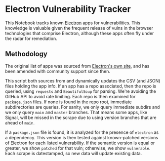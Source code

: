 # Electron Vulnerability Tracker

This Notebook tracks known [Electron](https://electronjs.org) apps for vulnerabilities. This knowledge is valuable given the frequent release of vulns in the browser technologies that comprise Electron, although these apps often fly under the radar for remediation.

## Methodology

The original list of apps was sourced from [Electron's own site](https://electron.js.org/apps), and has been amended with community support since then.

This script both sources from and dynamically updates the CSV (and JSON) files holding the app info. If an app has a repo associated, then the repo is queried, using `requests` and `BeautifulSoup` for parsing. We're avoiding the GitHub API to avoid rate limiting. Each repo is then examined for `package.json` files. If none is found in the repo root, immediate subdirectories are queries. For sanity, we only query immediate subdirs and we only query `main` and `master` branches. That means some apps, like Signal, will be missed in the scrape due to using version branches that are ahead of `main`.

If a `package.json` file is found, it is analyzed for the presence of `electron` as a dependency. This version is then tested against known-patched versions of Electron for each listed vulnerability. If the semantic version is equal or greater, we show `patched` for that vuln; otherwise, we show `vulnerable`. Each scrape is datestamped, so new data will update existing data.